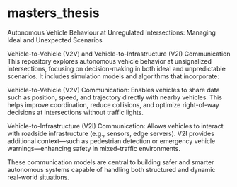 # masters_thesis
Autonomous Vehicle Behaviour at Unregulated Intersections: Managing Ideal and Unexpected Scenarios

Vehicle-to-Vehicle (V2V) and Vehicle-to-Infrastructure (V2I) Communication
This repository explores autonomous vehicle behavior at unsignalized intersections, focusing on decision-making in both ideal and unpredictable scenarios. It includes simulation models and algorithms that incorporate:

Vehicle-to-Vehicle (V2V) Communication:
Enables vehicles to share data such as position, speed, and trajectory directly with nearby vehicles. This helps improve coordination, reduce collisions, and optimize right-of-way decisions at intersections without traffic lights.

Vehicle-to-Infrastructure (V2I) Communication:
Allows vehicles to interact with roadside infrastructure (e.g., sensors, edge servers). V2I provides additional context—such as pedestrian detection or emergency vehicle warnings—enhancing safety in mixed-traffic environments.

These communication models are central to building safer and smarter autonomous systems capable of handling both structured and dynamic real-world situations.
